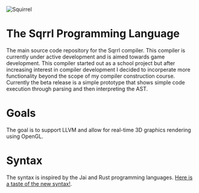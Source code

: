 ![Squirrel](https://raw.githubusercontent.com/Aleman778/sqrrl-lang/master/logo.png)
# The Sqrrl Programming Language
The main source code repository for the Sqrrl compiler. This compiler is currently
under active development and is aimed towards game development. This compiler started
out as a school project but after increasing interest in compiler development I decided
to incorperate more functionality beyond the scope of my compiler construction course.
Currently the beta release is a simple prototype that shows simple code execution through
parsing and then interpreting the AST. 

# Goals
The goal is to support LLVM and allow for real-time 3D graphics rendering using OpenGL.

# Syntax
The syntax is inspired by the Jai and Rust programming languages. 
[Here is a taste of the new syntax!](https://github.com/Aleman778/sqrrl-lang/blob/impl/parser/examples/syntax.sq).
